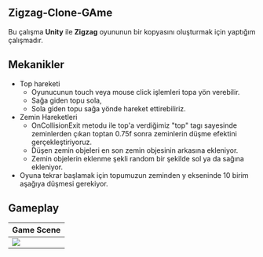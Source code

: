 ## Zigzag-Clone-GAme
Bu çalışma **Unity** ile **Zigzag** oyununun bir kopyasını oluşturmak için yaptığım çalışmadır.

## Mekanikler
  * Top hareketi
    * Oyunucunun touch veya mouse click işlemleri topa yön verebilir.
    * Sağa giden topu sola,
    * Sola giden topu sağa yönde hareket ettirebiliriz.
  * Zemin Hareketleri
    * OnCollisionExit metodu ile top'a verdiğimiz "top" tagı sayesinde zeminlerden çıkan toptan 0.75f sonra zeminlerin düşme efektini gerçekleştiriyoruz.
    * Düşen zemin objeleri en son zemin objesinin arkasına ekleniyor.
    * Zemin objelerin eklenme şekli random bir şekilde sol ya da sağına ekleniyor.
  * Oyuna tekrar başlamak için topumuzun zeminden y ekseninde 10 birim aşağıya düşmesi gerekiyor.

## Gameplay
Game Scene |
------------ | 
![](VideosAndPhotos/zigzagKlip.gif) |
